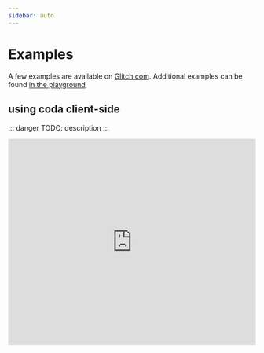 ```yaml
---
sidebar: auto
---
```


# Examples

A few examples are available on [Glitch.com](https://glitch.com/@JulesFrancoise/coda). Additional examples can be found [in the playground](https://playcoda.netlify.com)

## using coda client-side

::: danger
TODO: description
:::

<!-- Copy and Paste Me -->
<div class="glitch-embed-wrap" style="height: 420px; width: 100%;">
  <iframe
    src="https://glitch.com/embed/#!/embed/marcelle-knn?path=script.js&previewSize=100"
    title="marcelle-knn on Glitch"
    allow="geolocation; microphone; camera; midi; vr; encrypted-media"
    style="height: 100%; width: 100%; border: 0;">
  </iframe>
</div>

